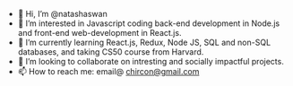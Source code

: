 - 👋 Hi, I’m @natashaswan
- 👀 I’m interested in Javascript coding back-end development in Node.js and front-end web-development in React.js.
- 🌱 I’m currently learning React.js, Redux, Node JS, SQL and non-SQL databases, and taking CS50 course from Harvard. 
- 💞️ I’m looking to collaborate on intresting and socially impactful projects.
- 📫 How to reach me: email@   chircon@gmail.com

<!---
natashaswan/natashaswan is a ✨ special ✨ repository because its `README.md` (this file) appears on your GitHub profile.
You can click the Preview link to take a look at your changes.
--->
